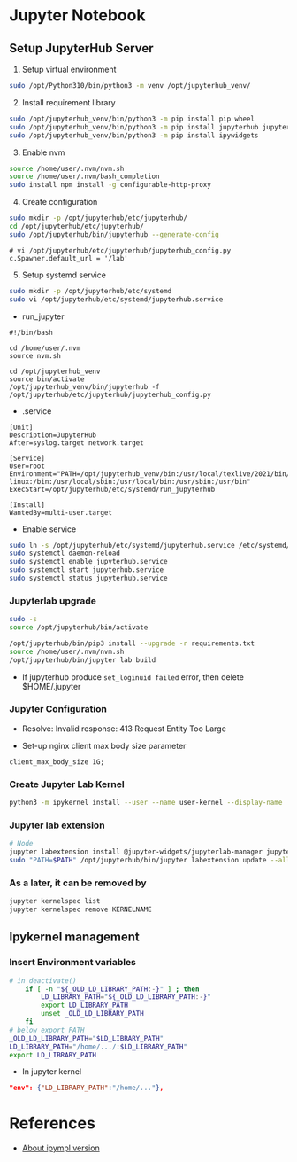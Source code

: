 # Jupyter Notebook

## Setup JupyterHub Server

1. Setup virtual environment

```bash
sudo /opt/Python310/bin/python3 -m venv /opt/jupyterhub_venv/
```

2. Install requirement library

```bash
sudo /opt/jupyterhub_venv/bin/python3 -m pip install pip wheel
sudo /opt/jupyterhub_venv/bin/python3 -m pip install jupyterhub jupyterlab
sudo /opt/jupyterhub_venv/bin/python3 -m pip install ipywidgets
```

3. Enable nvm

```bash
source /home/user/.nvm/nvm.sh
source /home/user/.nvm/bash_completion
sudo install npm install -g configurable-http-proxy
```

4. Create configuration

```bash
sudo mkdir -p /opt/jupyterhub/etc/jupyterhub/
cd /opt/jupyterhub/etc/jupyterhub/
sudo /opt/jupyterhub/bin/jupyterhub --generate-config
```

```
# vi /opt/jupyterhub/etc/jupyterhub/jupyterhub_config.py
c.Spawner.default_url = '/lab'
```

5. Setup systemd service

```bash
sudo mkdir -p /opt/jupyterhub/etc/systemd
sudo vi /opt/jupyterhub/etc/systemd/jupyterhub.service
```

- run\_jupyter

```
#!/bin/bash

cd /home/user/.nvm
source nvm.sh

cd /opt/jupyterhub_venv
source bin/activate
/opt/jupyterhub_venv/bin/jupyterhub -f /opt/jupyterhub/etc/jupyterhub/jupyterhub_config.py
```

- .service

```
[Unit]
Description=JupyterHub
After=syslog.target network.target

[Service]
User=root
Environment="PATH=/opt/jupyterhub_venv/bin:/usr/local/texlive/2021/bin/x86_64-linux:/bin:/usr/local/sbin:/usr/local/bin:/usr/sbin:/usr/bin"
ExecStart=/opt/jupyterhub/etc/systemd/run_jupyterhub

[Install]
WantedBy=multi-user.target
```

- Enable service

```bash
sudo ln -s /opt/jupyterhub/etc/systemd/jupyterhub.service /etc/systemd/system/jupyterhub.service
sudo systemctl daemon-reload
sudo systemctl enable jupyterhub.service
sudo systemctl start jupyterhub.service
sudo systemctl status jupyterhub.service
```

### Jupyterlab upgrade

```bash
sudo -s
source /opt/jupyterhub/bin/activate
```

```bash
/opt/jupyterhub/bin/pip3 install --upgrade -r requirements.txt
source /home/user/.nvm/nvm.sh
/opt/jupyterhub/bin/jupyter lab build
```

- If jupyterhub produce `set_loginuid failed` error, then delete $HOME/.jupyter


### Jupyter Configuration

- Resolve: Invalid response: 413 Request Entity Too Large

- Set-up nginx client max body size parameter

```
client_max_body_size 1G;
```

### Create Jupyter Lab Kernel

```bash
python3 -m ipykernel install --user --name user-kernel --display-name 'UserKernel'
```

### Jupyter lab extension

```bash
# Node
jupyter labextension install @jupyter-widgets/jupyterlab-manager jupyter-matplotlib
sudo "PATH=$PATH" /opt/jupyterhub/bin/jupyter labextension update --all
```

### As a later, it can be removed by
  ```bash
jupyter kernelspec list
jupyter kernelspec remove KERNELNAME
```


## Ipykernel management

### Insert Environment variables

```bash
# in deactivate()
    if [ -n "${_OLD_LD_LIBRARY_PATH:-}" ] ; then
        LD_LIBRARY_PATH="${_OLD_LD_LIBRARY_PATH:-}"
        export LD_LIBRARY_PATH
        unset _OLD_LD_LIBRARY_PATH
    fi
# below export PATH
_OLD_LD_LIBRARY_PATH="$LD_LIBRARY_PATH"
LD_LIBRARY_PATH="/home/.../:$LD_LIBRARY_PATH"
export LD_LIBRARY_PATH
```

- In jupyter kernel

```json
"env": {"LD_LIBRARY_PATH":"/home/..."},
```

# References

- [About ipympl version](https://github.com/matplotlib/ipympl/issues/416)
